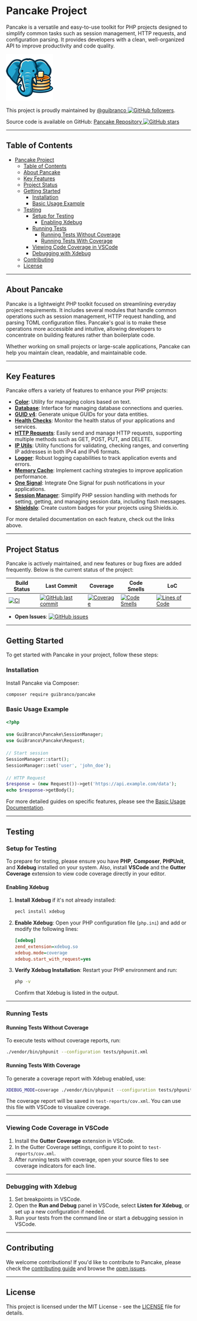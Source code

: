 # Pancake Project

Pancake is a versatile and easy-to-use toolkit for PHP projects designed to simplify common tasks such as session management, HTTP requests, and configuration parsing. It provides developers with a clean, well-organized API to improve productivity and code quality.

![Pancake logo](https://raw.githubusercontent.com/guibranco/pancake/main/logo.png)

This project is proudly maintained by [@guibranco ![GitHub followers](https://img.shields.io/github/followers/guibranco?style=social)](https://github.com/guibranco).

Source code is available on GitHub: [Pancake Repository ![GitHub stars](https://img.shields.io/github/stars/guibranco/pancake?style=social)](https://github.com/guibranco/pancake)

---

## Table of Contents

- [Pancake Project](#pancake-project)
  - [Table of Contents](#table-of-contents)
  - [About Pancake](#about-pancake)
  - [Key Features](#key-features)
  - [Project Status](#project-status)
  - [Getting Started](#getting-started)
    - [Installation](#installation)
    - [Basic Usage Example](#basic-usage-example)
  - [Testing](#testing)
    - [Setup for Testing](#setup-for-testing)
      - [Enabling Xdebug](#enabling-xdebug)
    - [Running Tests](#running-tests)
      - [Running Tests Without Coverage](#running-tests-without-coverage)
      - [Running Tests With Coverage](#running-tests-with-coverage)
    - [Viewing Code Coverage in VSCode](#viewing-code-coverage-in-vscode)
    - [Debugging with Xdebug](#debugging-with-xdebug)
  - [Contributing](#contributing)
  - [License](#license)

---

## About Pancake

Pancake is a lightweight PHP toolkit focused on streamlining everyday project requirements. It includes several modules that handle common operations such as session management, HTTP request handling, and parsing TOML configuration files. Pancake's goal is to make these operations more accessible and intuitive, allowing developers to concentrate on building features rather than boilerplate code.

Whether working on small projects or large-scale applications, Pancake can help you maintain clean, readable, and maintainable code.

---

## Key Features

Pancake offers a variety of features to enhance your PHP projects:

- **[Color](color.md)**: Utility for managing colors based on text.
- **[Database](database.md)**: Interface for managing database connections and queries.
- **[GUID v4](guid-v4.md)**: Generate unique GUIDs for your data entities.
- **[Health Checks](health-checks.md)**: Monitor the health status of your applications and services.
- **[HTTP Requests](request.md)**: Easily send and manage HTTP requests, supporting multiple methods such as GET, POST, PUT, and DELETE.
- **[IP Utils](ip-utils.md)**: Utility functions for validating, checking ranges, and converting IP addresses in both IPv4 and IPv6 formats.
- **[Logger](logger.md)**: Robust logging capabilities to track application events and errors.
- **[Memory Cache](memory-cache.md)**: Implement caching strategies to improve application performance.
- **[One Signal](one-signal.md)**: Integrate One Signal for push notifications in your applications.
- **[Session Manager](session-manager.md)**: Simplify PHP session handling with methods for setting, getting, and managing session data, including flash messages.
- **[ShieldsIo](shieldsio.md)**: Create custom badges for your projects using Shields.io.

For more detailed documentation on each feature, check out the links above.

---

## Project Status

Pancake is actively maintained, and new features or bug fixes are added frequently. Below is the current status of the project:

| Build Status | Last Commit | Coverage | Code Smells | LoC |
|--------------|-------------|----------|-------------|-----|
| [![CI](https://github.com/guibranco/pancake/actions/workflows/ci.yml/badge.svg)](https://github.com/guibranco/pancake/actions/workflows/ci.yml) | [![GitHub last commit](https://img.shields.io/github/last-commit/guibranco/pancake/main)](https://github.com/guibranco/pancake) | [![Coverage](https://sonarcloud.io/api/project_badges/measure?project=guibranco_pancake&metric=coverage)](https://sonarcloud.io/dashboard?id=guibranco_pancake) | [![Code Smells](https://sonarcloud.io/api/project_badges/measure?project=guibranco_pancake&metric=code_smells)](https://sonarcloud.io/dashboard?id=guibranco_pancake) | [![Lines of Code](https://sonarcloud.io/api/project_badges/measure?project=guibranco_pancake&metric=ncloc)](https://sonarcloud.io/dashboard?id=guibranco_pancake) |

- **Open Issues**: [![GitHub issues](https://img.shields.io/github/issues/guibranco/pancake)](https://github.com/guibranco/pancake/issues)

---

## Getting Started

To get started with Pancake in your project, follow these steps:

### Installation

Install Pancake via Composer:

```bash
composer require guibranco/pancake
```

### Basic Usage Example

```php
<?php

use GuiBranco\Pancake\SessionManager;
use GuiBranco\Pancake\Request;

// Start session
SessionManager::start();
SessionManager::set('user', 'john_doe');

// HTTP Request
$response = (new Request())->get('https://api.example.com/data');
echo $response->getBody();
```

For more detailed guides on specific features, please see the [Basic Usage Documentation](user-guide/basic-usage.md).

---

## Testing

### Setup for Testing

To prepare for testing, please ensure you have **PHP**, **Composer**, **PHPUnit**, and **Xdebug** installed on your system. Also, install **VSCode** and the **Gutter Coverage** extension to view code coverage directly in your editor.

#### Enabling Xdebug

1. **Install Xdebug** if it's not already installed:
   ```bash
   pecl install xdebug
   ```

2. **Enable Xdebug**: Open your PHP configuration file (`php.ini`) and add or modify the following lines:
   ```ini
   [xdebug]
   zend_extension=xdebug.so
   xdebug.mode=coverage
   xdebug.start_with_request=yes
   ```

3. **Verify Xdebug Installation**: Restart your PHP environment and run:
   ```bash
   php -v
   ```
   Confirm that Xdebug is listed in the output.

---

### Running Tests

#### Running Tests Without Coverage

To execute tests without coverage reports, run:
```bash
./vendor/bin/phpunit --configuration tests/phpunit.xml
```

#### Running Tests With Coverage

To generate a coverage report with Xdebug enabled, use:
```bash
XDEBUG_MODE=coverage ./vendor/bin/phpunit --configuration tests/phpunit.xml --coverage-clover test-reports/cov.xml
```

The coverage report will be saved in `test-reports/cov.xml`. You can use this file with VSCode to visualize coverage.

---

### Viewing Code Coverage in VSCode

1. Install the **Gutter Coverage** extension in VSCode.
2. In the Gutter Coverage settings, configure it to point to `test-reports/cov.xml`.
3. After running tests with coverage, open your source files to see coverage indicators for each line.

---

### Debugging with Xdebug

1. Set breakpoints in VSCode.
2. Open the **Run and Debug** panel in VSCode, select **Listen for Xdebug**, or set up a new configuration if needed.
3. Run your tests from the command line or start a debugging session in VSCode.

---

## Contributing

We welcome contributions! If you'd like to contribute to Pancake, please check the [contributing guide](CONTRIBUTING.md) and browse the [open issues](https://github.com/guibranco/pancake/issues).

---

## License

This project is licensed under the MIT License - see the [LICENSE](LICENSE.md) file for details.
